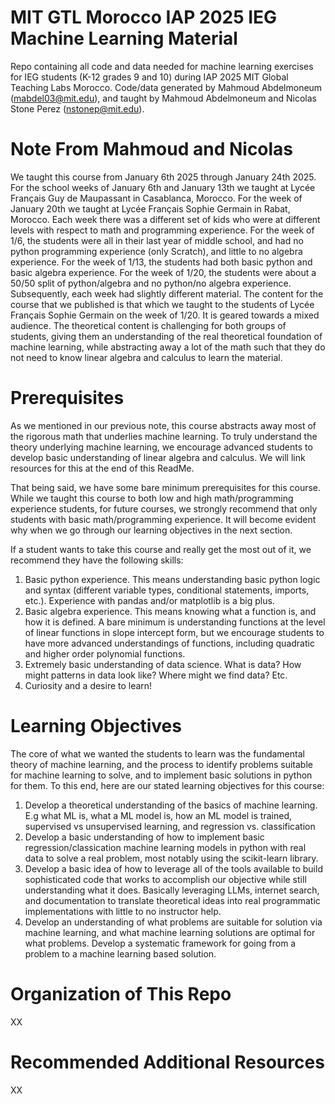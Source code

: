 # MIT GTL Morocco IAP 2025 IEG Machine Learning Material
Repo containing all code and data needed for machine learning exercises for IEG students (K-12 grades 9 and 10) during IAP 2025 MIT Global Teaching Labs Morocco. Code/data generated by Mahmoud Abdelmoneum (mabdel03@mit.edu), and taught by Mahmoud Abdelmoneum and Nicolas Stone Perez (nstonep@mit.edu).

# Note From Mahmoud and Nicolas
We taught this course from January 6th 2025 through January 24th 2025. For the school weeks of January 6th and January 13th we taught at Lycée Français Guy de Maupassant in Casablanca, Morocco. For the week of January 20th we taught at Lycée Français Sophie Germain in Rabat, Morocco. Each week there was a different set of kids who were at different levels with respect to math and programming experience. For the week of 1/6, the students were all in their last year of middle school, and had no python programming experience (only Scratch), and little to no algebra experience. For the week of 1/13, the students had both basic python and basic algebra experience. For the week of 1/20, the students were about a 50/50 split of python/algebra and no python/no algebra experience. Subsequently, each week had slightly different material. The content for the course that we published is that which we taught to the students of Lycée Français Sophie Germain on the week of 1/20. It is geared towards a mixed audience. The theoretical content is challenging for both groups of students, giving them an understanding of the real theoretical foundation of machine learning, while abstracting away a lot of the math such that they do not need to know linear algebra and calculus to learn the material.

# Prerequisites
As we mentioned in our previous note, this course abstracts away most of the rigorous math that underlies machine learning. To truly understand the theory underlying machine learning, we encourage advanced students to develop basic understanding of linear algebra and calculus. We will link resources for this at the end of this ReadMe.

That being said, we have some bare minimum prerequisites for this course. While we taught this course to both low and high math/programming experience students, for future courses, we strongly recommend that only students with basic math/programming experience. It will become evident why when we go through our learning objectives in the next section.

If a student wants to take this course and really get the most out of it, we recommend they have the following skills:

1. Basic python experience. This means understanding basic python logic and syntax (different variable types, conditional statements, imports, etc.). Experience with pandas and/or matplotlib is a big plus.
2. Basic algebra experience. This means knowing what a function is, and how it is defined. A bare minimum is understanding functions at the level of linear functions in slope intercept form, but we encourage students to have more advanced understandings of functions, including quadratic and higher order polynomial functions.
3. Extremely basic understanding of data science. What is data? How might patterns in data look like? Where might we find data? Etc.
4. Curiosity and a desire to learn! 

# Learning Objectives
The core of what we wanted the students to learn was the fundamental theory of machine learning, and the process to identify problems suitable for machine learning to solve, and to implement basic solutions in python for them. To this end, here are our stated learning objectives for this course:
1. Develop a theoretical understanding of the basics of machine learning. E.g what ML is, what a ML model is, how an ML model is trained, supervised vs unsupervised learning, and regression vs. classification
2. Develop a basic understanding of how to implement basic regression/classication machine learning models in python with real data to solve a real problem, most notably using the scikit-learn library.
3. Develop a basic idea of how to leverage all of the tools available to build sophisticated code that works to accomplish our objective while still understanding what it does. Basically leveraging LLMs, internet search, and documentation to translate theoretical ideas into real programmatic implementations with little to no instructor help.
4. Develop an understanding of what problems are suitable for solution via machine learning, and what machine learning solutions are optimal for what problems. Develop a systematic framework for going from a problem to a machine learning based solution.

# Organization of This Repo
XX

# Recommended Additional Resources
XX
